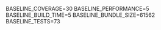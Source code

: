 BASELINE_COVERAGE=30
BASELINE_PERFORMANCE=5
BASELINE_BUILD_TIME=5
BASELINE_BUNDLE_SIZE=61562
BASELINE_TESTS=73
